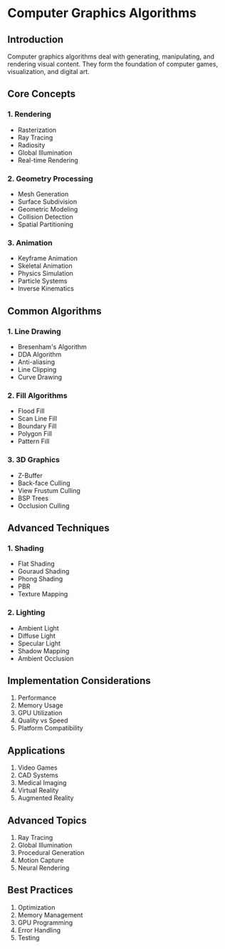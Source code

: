 # Computer Graphics Algorithms

## Introduction
Computer graphics algorithms deal with generating, manipulating, and rendering visual content. They form the foundation of computer games, visualization, and digital art.

## Core Concepts

### 1. Rendering
- Rasterization
- Ray Tracing
- Radiosity
- Global Illumination
- Real-time Rendering

### 2. Geometry Processing
- Mesh Generation
- Surface Subdivision
- Geometric Modeling
- Collision Detection
- Spatial Partitioning

### 3. Animation
- Keyframe Animation
- Skeletal Animation
- Physics Simulation
- Particle Systems
- Inverse Kinematics

## Common Algorithms

### 1. Line Drawing
- Bresenham's Algorithm
- DDA Algorithm
- Anti-aliasing
- Line Clipping
- Curve Drawing

### 2. Fill Algorithms
- Flood Fill
- Scan Line Fill
- Boundary Fill
- Polygon Fill
- Pattern Fill

### 3. 3D Graphics
- Z-Buffer
- Back-face Culling
- View Frustum Culling
- BSP Trees
- Occlusion Culling

## Advanced Techniques

### 1. Shading
- Flat Shading
- Gouraud Shading
- Phong Shading
- PBR
- Texture Mapping

### 2. Lighting
- Ambient Light
- Diffuse Light
- Specular Light
- Shadow Mapping
- Ambient Occlusion

## Implementation Considerations
1. Performance
2. Memory Usage
3. GPU Utilization
4. Quality vs Speed
5. Platform Compatibility

## Applications
1. Video Games
2. CAD Systems
3. Medical Imaging
4. Virtual Reality
5. Augmented Reality

## Advanced Topics
1. Ray Tracing
2. Global Illumination
3. Procedural Generation
4. Motion Capture
5. Neural Rendering

## Best Practices
1. Optimization
2. Memory Management
3. GPU Programming
4. Error Handling
5. Testing
